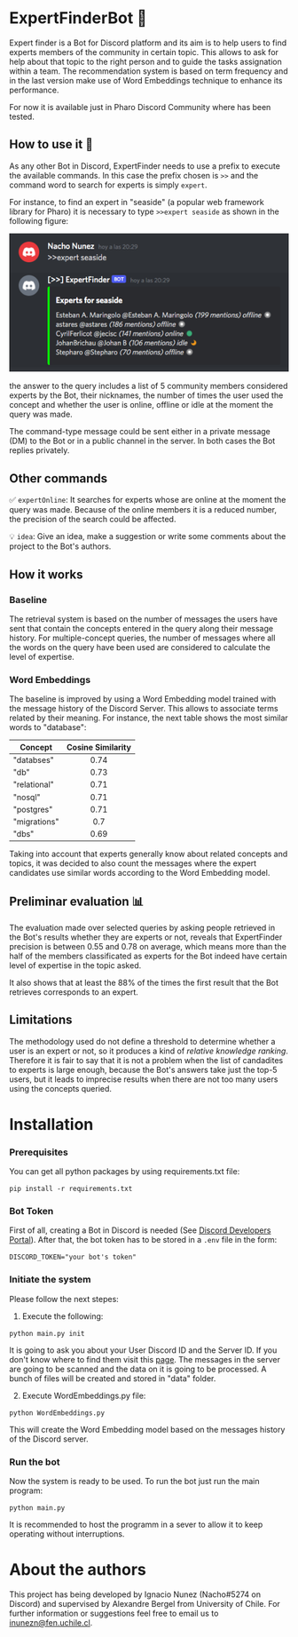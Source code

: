 # ExpertFinderBot :robot:

Expert finder is a Bot for Discord platform and its aim is to help users to find experts members of the community in certain topic. 
This allows to ask for help about that topic to the right person and to guide the tasks assignation within a team.
The recommendation system is based on term frequency and in the last version make use of Word Embeddings technique to enhance its performance.

For now it is available just in Pharo Discord Community where has been tested.

## How to use it :monocle_face:

As any other Bot in Discord, ExpertFinder needs to use a prefix to execute the available commands. 
In this case the prefix chosen is ``>>`` and the command word to search for experts is simply ``expert``.

For instance, to find an expert in "seaside" (a popular web framework library for Pharo) it is necessary 
to type ``>>expert seaside`` as shown in the following figure:

<p align="center">
  <img src="https://github.com/inunezn7/ExpertFinderBot/blob/master/figures/queryExample.png">
</p>

the answer to the query includes a list of 5 community members considered experts by the Bot, their nicknames, the number of times the user used the concept
and whether the user is online, offline or idle at the moment the query was made.

The command-type message could be sent either in a private message (DM) to the Bot or in a public channel in the server. 
In both cases the Bot replies privately.

## Other commands

:white_check_mark:  ``expertOnline``: It searches for experts whose are online at the moment the query was made. 
Because of the online members it is a reduced number, the precision of the search could be affected.

:bulb:  ``idea``: Give an idea, make a suggestion or write some comments about the project to the Bot's authors.

## How it works

### Baseline

The retrieval system is based on the number of messages the users have sent that contain the concepts entered in the query along their message history.
For multiple-concept queries, the number of messages where all the words on the query have been used are considered to calculate the level of expertise.

### Word Embeddings

The baseline is improved by using a Word Embedding model trained with the message history of the Discord Server. 
This allows to associate terms related by their meaning. For instance, the next table shows the most similar words to "database":

| Concept       | Cosine Similarity   |
| ------------- |:-------------------:|
|"databses"     | 0.74      |
|"db"           | 0.73      |
|"relational"   | 0.71      |
|"nosql"        | 0.71      |
|"postgres"     | 0.71      |
|"migrations"   | 0.7       |
|"dbs"          | 0.69      |

Taking into account that experts generally know about related concepts and topics, it was decided to also count the messages where the expert candidates
use similar words according to the Word Embedding model.

## Preliminar evaluation :bar_chart:

The evaluation made over selected queries by asking people retrieved in the Bot's results whether they are experts or not, 
reveals that ExpertFinder precision is between 0.55 and 0.78 on average, which means more than the half of the members classificated as 
experts for the Bot indeed have certain level of expertise in the topic asked.

It also shows that at least the 88% of the times the first result that the Bot retrieves corresponds to an expert.

## Limitations

The methodology used do not define a threshold to determine whether a user is an expert or not, so it produces a kind of *relative knowledge ranking*.
Therefore it is fair to say that it is not a problem when the list of candadites to experts is large enough, because the Bot's answers take just the top-5 users,
but it leads to imprecise results when there are not too many users using the concepts queried.

# Installation

### Prerequisites

You can get all python packages by using requirements.txt file:

```
pip install -r requirements.txt
```

### Bot Token

First of all, creating a Bot in Discord is needed (See [Discord Developers Portal](https://discord.com/developers/applications)). After that, the bot token has to be stored in a ``.env`` file in the form:

```
DISCORD_TOKEN="your bot's token"
```

### Initiate the system

Please follow the next stepes:

1. Execute the following:

```
python main.py init
```

It is going to ask you about your User Discord ID and the Server ID. If you don't know where to find them visit this [page](https://www.remote.tools/remote-work/how-to-find-discord-id). The messages in the server are going to be scanned and the data on it is going to be processed. A bunch of files will be created and stored in "data" folder.

2. Execute WordEmbeddings.py file:

```
python WordEmbeddings.py
```

This will create the Word Embedding model based on the messages history of the Discord server.

### Run the bot

Now the system is ready to be used. To run the bot just run the main program:

```
python main.py
```

It is recommended to host the programm in a sever to allow it to keep operating without interruptions.

# About the authors

This project has being developed by Ignacio Nunez (Nacho#5274 on Discord) and supervised by Alexandre Bergel from University of Chile.
For further information or suggestions feel free to email us to inunezn@fen.uchile.cl.

